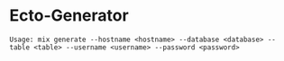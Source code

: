 Ecto-Generator
==============

`Usage: mix generate --hostname <hostname> --database <database> --table <table> --username <username> --password <password>`
